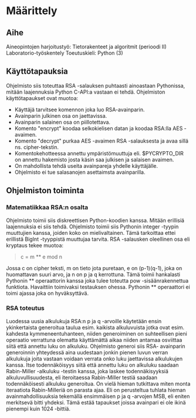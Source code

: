 # Määrittely

## Aihe

Aineopintojen harjoitustyö: Tietorakenteet ja algoritmit (perioodi II) Laboratorio-työskentely
Toeutuskieli: Python (3)

## Käyttötapauksia

Ohjelmisto siis toteuttaa RSA -salauksen puhtaasti ainoastaan Pythonissa, mitään
laajennuksia Python C-API:a vastaan ei tehdä. Ohjelmiston käyttötapaukset ovat muotoa:

* Käyttäjä tarvitsee komennon joka luo RSA-avainparin.
* Avainparin julkinen osa on jaettavissa.
* Avainparin salainen osa on piillotettava.
* Komento "encrypt" koodaa selkokielisen datan ja koodaa RSA:lla AES -avaimen.
* Komento "decrypt" purkaa AES -avaimen RSA -salauksesta ja avaa sillä ns. cipher-tekstin.
* Komentokehotteessa annettu ympäristömuuttuja eli. $PYCRYPTO_DIR on annettu hakemisto josta käsin saa julkisen ja salaisen avaimen.
* On mahdollista tehdä useita avainpareja yhdelle käyttäjälle.
* Ohjelmisto ei tue salasanojen asettaimsta avainparilla.

## Ohjelmiston toiminta

### Matematiikkaa RSA:n osalta

Ohjelmisto toimii siis diskreettisen Python-koodien kanssa. Mitään erillisiä laajennuksia
ei siis tehdä. Ohjelmisto toimii siis Pythonin integer -tyypin muuttujien kanssa, joiden
koko on mielivaltainen. Tämä tarkoittaa ettei erillistä BigInt -tyyppistä muuttujaa tarvita.
RSA -salausken oleellinen osa eli kryptaus tekee muotoa:

>	c = m ** e mod n

Jossa c on cipher teksti, m on tieto jota puretaan, e on (p-1)(q-1), joka on huomattavan
suuri arvo, ja n on p ja q kerrottuna. Tämä toimii hankalasti Pythonin ** operaattorin kanssa
joka tulee toteutta pow -sisäänrakennettua funktiota. Havaittiin toimivaksi testauksen
ohessa. Pythonin ** operaattori ei toimi ajassa joka on hyväksyttävä.

### RSA toteutus

Luodessa uusia alkulukuja RSA:n p ja q -arvoille käytetään ensin ykinkertaista generoitua
taulua esim. kaikista alkuluvuista jotka ovat esim. kahdesta kymmeneentuhanteen, niiden
generoiminen on suhteellisen pieni operaatio verrattuna olematta käyttämättä aikaa niiden
antamaa osviittaa siitä että annettu luku on alkuluku. Ohjelmisto generoi siis RSA-
avainparin generoinnin yhteydessä aina uudestaan jonkin pienen luvun verran alkulukuja
joita vastaan voidaan verrata onko luku jaettavissa alkulukujen kanssa. Itse todennäköisyys
siitä että annettu luku on alkuluku saadaan Rabin-Miller -alkuluku -testin kanssa, joka
laskee todennäkisyyksiä alkuluvullisuudesta, eli iteroitaessa Rabin-Miller testiä saadaan
todennäköisesti alkuluku generoitua. On vielä hieman tutkittava miten monta iteraatiota
Rabin-Milleriä on parasta ajaa. Eli on perusteltua tuhlata hieman avainmahdollisuuksia
tekemällä ensimmäisen p ja q -arvojen MSB, eli eniten merkitsevä bitti yhdeksi. Tämä estää
tapaukset joissa avainpari ei ole ikinä pienempi kuin 1024 -bittiä.

